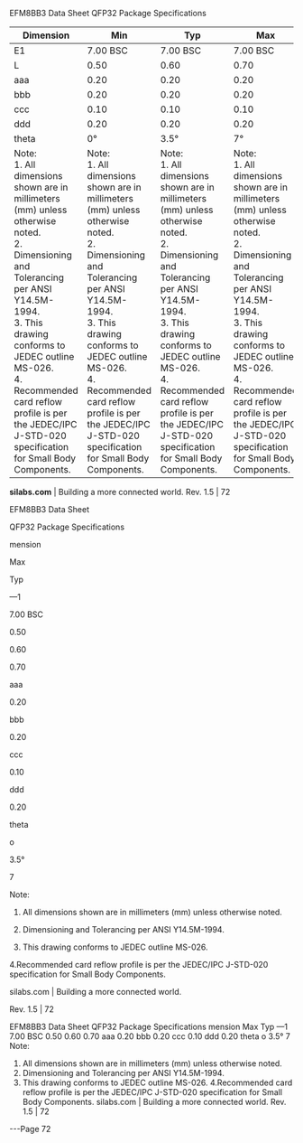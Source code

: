 EFM8BB3 Data Sheet
QFP32 Package Specifications

|Dimension|Min|Typ|Max|
|---|---|---|---|
|E1|7.00 BSC|7.00 BSC|7.00 BSC|
|L|0.50|0.60|0.70|
|aaa|0.20|0.20|0.20|
|bbb|0.20|0.20|0.20|
|ccc|0.10|0.10|0.10|
|ddd|0.20|0.20|0.20|
|theta|0°|3.5°|7°|
|Note:<br>1. All dimensions shown are in millimeters (mm) unless otherwise noted.<br>2. Dimensioning and Tolerancing per ANSI Y14.5M-1994.<br>3. This drawing conforms to JEDEC outline MS-026.<br>4. Recommended card reflow profile is per the JEDEC/IPC J-STD-020 specification for Small Body Components.|Note:<br>1. All dimensions shown are in millimeters (mm) unless otherwise noted.<br>2. Dimensioning and Tolerancing per ANSI Y14.5M-1994.<br>3. This drawing conforms to JEDEC outline MS-026.<br>4. Recommended card reflow profile is per the JEDEC/IPC J-STD-020 specification for Small Body Components.|Note:<br>1. All dimensions shown are in millimeters (mm) unless otherwise noted.<br>2. Dimensioning and Tolerancing per ANSI Y14.5M-1994.<br>3. This drawing conforms to JEDEC outline MS-026.<br>4. Recommended card reflow profile is per the JEDEC/IPC J-STD-020 specification for Small Body Components.|Note:<br>1. All dimensions shown are in millimeters (mm) unless otherwise noted.<br>2. Dimensioning and Tolerancing per ANSI Y14.5M-1994.<br>3. This drawing conforms to JEDEC outline MS-026.<br>4. Recommended card reflow profile is per the JEDEC/IPC J-STD-020 specification for Small Body Components.|



**silabs.com** | Building a more connected world. Rev. 1.5 | 72



EFM8BB3 Data Sheet

QFP32 Package Specifications

mension

Max

Typ

—1

7.00 BSC

0.50

0.60

0.70

aaa

0.20

bbb

0.20

ccc

0.10

ddd

0.20

theta

o

3.5°

7

Note:

1. All dimensions shown are in millimeters (mm) unless otherwise noted.

2. Dimensioning and Tolerancing per ANSI Y14.5M-1994.

3. This drawing conforms to JEDEC outline MS-026.

4.Recommended card reflow profile is per the JEDEC/IPC J-STD-020 specification for Small Body Components.

silabs.com | Building a more connected world.

Rev. 1.5 | 72

EFM8BB3 Data Sheet
QFP32 Package Specifications
mension Max Typ
—1 7.00 BSC
0.50 0.60 0.70
aaa 0.20
bbb 0.20
ccc 0.10
ddd 0.20
theta o 3.5° 7
Note:
1. All dimensions shown are in millimeters (mm) unless otherwise noted.
2. Dimensioning and Tolerancing per ANSI Y14.5M-1994.
3. This drawing conforms to JEDEC outline MS-026.
4.Recommended card reflow profile is per the JEDEC/IPC J-STD-020 specification for Small Body Components.
silabs.com | Building a more connected world. Rev. 1.5 | 72


---Page 72 

